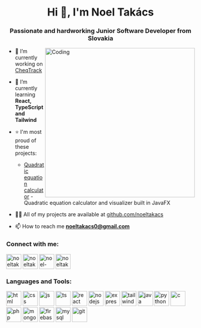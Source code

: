 <!--[![MasterHead](https://user-images.githubusercontent.com/74038190/225813708-98b745f2-7d22-48cf-9150-083f1b00d6c9.gif)](https://www.youtube.com/watch?v=dQw4w9WgXcQ&ab_channel=RickAstley)-->
<h1 align="center">Hi 👋, I'm Noel Takács</h1>
<h3 align="center">Passionate and hardworking Junior Software Developer from Slovakia</h3>
<img align="right" alt="Coding" width="400" src="https://user-images.githubusercontent.com/74038190/219923809-b86dc415-a0c2-4a38-bc88-ad6cf06395a8.gif">

- 🔭 I’m currently working on [CheqTrack](https://github.com/noeltakacs/budget-buddy)

- 🌱 I’m currently learning **React, TypeScript and Tailwind**

- ⭐ I'm most proud of these projects:
  - [Quadratic equation calculator](https://github.com/noeltakacs/javafx-quadratic-equations) - Quadratic equation calculator and visualizer built in JavaFX

- 👨‍💻 All of my projects are available at [github.com/noeltakacs](https://github.com/noeltakacs?tab=repositories)

- 📫 How to reach me **noeltakacs0@gmail.com**

<h3 align="left">Connect with me:</h3>
<p align="left">
  <a href="mailto:noeltakacs0@gmail.com" target="blank"><img align="center" src="https://skillicons.dev/icons?i=gmail" alt="noeltakacs0@gmail.com" height="40" width="40" /></a>
  <a href="https://twitter.com/noeltakacss" target="blank"><img align="center" src="https://skillicons.dev/icons?i=twitter" alt="noeltakacss" height="40" width="40" /></a>
  <a href="https://linkedin.com/in/noeltakacs" target="blank"><img align="center" src="https://skillicons.dev/icons?i=linkedin" alt="noel-takács-78b42a285" height="40" width="40" /></a>
  <a href="https://instagram.com/noeltakacss" target="blank"><img align="center" src="https://skillicons.dev/icons?i=instagram" alt="noeltakacss" height="40" width="40" /></a>
</p>

<h3 align="left">Languages and Tools:</h3>
<p align="left"> 
  <img src="https://skillicons.dev/icons?i=html" alt="html" width="40" height="40"/>
  <img src="https://skillicons.dev/icons?i=css" alt="css" width="40" height="40"/>
  <img src="https://skillicons.dev/icons?i=js" alt="js" width="40" height="40"/>
  <img src="https://skillicons.dev/icons?i=ts" alt="ts" width="40" height="40"/>
  <img src="https://skillicons.dev/icons?i=react" alt="react" width="40" height="40"/>
  <img src="https://skillicons.dev/icons?i=nodejs" alt="nodejs" width="40" height="40"/>
  <img src="https://skillicons.dev/icons?i=express" alt="express" width="40" height="40"/>
  <img src="https://skillicons.dev/icons?i=tailwind" alt="tailwind" width="40" height="40"/>
  <img src="https://skillicons.dev/icons?i=java" alt="java" width="40" height="40"/>
  <img src="https://skillicons.dev/icons?i=py" alt="python" width="40" height="40"/>
  <img src="https://skillicons.dev/icons?i=c" alt="c" width="40" height="40"/>
  <img src="https://skillicons.dev/icons?i=php" alt="php" width="40" height="40"/>
  <img src="https://skillicons.dev/icons?i=mongodb" alt="mongodb" width="40" height="40"/>
  <img src="https://skillicons.dev/icons?i=firebase" alt="firebase" width="40" height="40"/>
  <img src="https://skillicons.dev/icons?i=mysql" alt="mysql" width="40" height="40"/>
  <img src="https://skillicons.dev/icons?i=git" alt="git" width="40" height="40"/>
</p>
